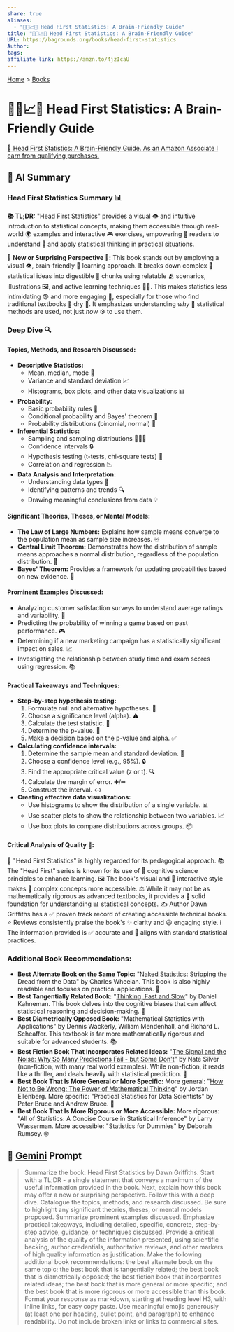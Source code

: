 ```yaml
---
share: true
aliases:
  - "🧠🤓📈💡 Head First Statistics: A Brain-Friendly Guide"
title: "🧠🤓📈💡 Head First Statistics: A Brain-Friendly Guide"
URL: https://bagrounds.org/books/head-first-statistics
Author: 
tags: 
affiliate link: https://amzn.to/4jzIcaU
---
```

[Home](../index.md) > [Books](./index.md)  
# 🧠🤓📈💡 Head First Statistics: A Brain-Friendly Guide  
[🛒 Head First Statistics: A Brain-Friendly Guide. As an Amazon Associate I earn from qualifying purchases.](https://amzn.to/4jzIcaU)  
  
## 🤖 AI Summary  
### Head First Statistics Summary 📊  
**📚 TL;DR:** "Head First Statistics" provides a visual 👁️ and intuitive introduction to statistical concepts, making them accessible through real-world 🌍 examples and interactive 🎮 exercises, empowering 💪 readers to understand 🧠 and apply statistical thinking in practical situations.  
  
**🤯 New or Surprising Perspective 🤔:** This book stands out by employing a visual 👁️, brain-friendly 🧠 learning approach. It breaks down complex 🤯 statistical ideas into digestible 🍕 chunks using relatable 🫂 scenarios, illustrations 🖼️, and active learning techniques 🧑‍🏫. This makes statistics less intimidating 😨 and more engaging 🤩, especially for those who find traditional textbooks 📖 dry 🌵. It emphasizes understanding *why* 🤔 statistical methods are used, not just *how* ⚙️ to use them.  
  
### Deep Dive 🔍  
#### **Topics, Methods, and Research Discussed:**  
* **Descriptive Statistics:**  
    * Mean, median, mode 📏  
    * Variance and standard deviation 📈  
    * Histograms, box plots, and other data visualizations 📊  
* **Probability:**  
    * Basic probability rules 🎲  
    * Conditional probability and Bayes' theorem 🔮  
    * Probability distributions (binomial, normal) 🔔  
* **Inferential Statistics:**  
    * Sampling and sampling distributions 🧑‍🤝‍🧑  
    * Confidence intervals 🔒  
    * Hypothesis testing (t-tests, chi-square tests) 🧪  
    * Correlation and regression 📉  
* **Data Analysis and Interpretation:**  
    * Understanding data types 🔢  
    * Identifying patterns and trends 🔍  
    * Drawing meaningful conclusions from data 💡  
  
#### **Significant Theories, Theses, or Mental Models:**  
* **The Law of Large Numbers:** Explains how sample means converge to the population mean as sample size increases. ♾️  
* **Central Limit Theorem:** Demonstrates how the distribution of sample means approaches a normal distribution, regardless of the population distribution. 🔔  
* **Bayes' Theorem:** Provides a framework for updating probabilities based on new evidence. 🔄  
  
#### **Prominent Examples Discussed:**  
* Analyzing customer satisfaction surveys to understand average ratings and variability. 📝  
* Predicting the probability of winning a game based on past performance. 🎮  
* Determining if a new marketing campaign has a statistically significant impact on sales. 📈  
* Investigating the relationship between study time and exam scores using regression. 📚  
  
#### **Practical Takeaways and Techniques:**  
* **Step-by-step hypothesis testing:**  
    1. Formulate null and alternative hypotheses. 🎯  
    2. Choose a significance level (alpha). ⚠️  
    3. Calculate the test statistic. 🔢  
    4. Determine the p-value. 📜  
    5. Make a decision based on the p-value and alpha. ✅  
* **Calculating confidence intervals:**  
    1. Determine the sample mean and standard deviation. 📏  
    2. Choose a confidence level (e.g., 95%). 🔒  
    3. Find the appropriate critical value (z or t). 🔍  
    4. Calculate the margin of error. ➕/➖  
    5. Construct the interval. ↔️  
* **Creating effective data visualizations:**  
    * Use histograms to show the distribution of a single variable. 📊  
    * Use scatter plots to show the relationship between two variables. 📈  
    * Use box plots to compare distributions across groups. 📦  
  
#### **Critical Analysis of Quality 🧐:**  
🧠 "Head First Statistics" is highly regarded for its pedagogical approach. 📚 The "Head First" series is known for its use of 🧠 cognitive science principles to enhance learning. 🖼️ The book's visual and 🤝 interactive style makes 🤯 complex concepts more accessible. ⚖️ While it may not be as mathematically rigorous as advanced textbooks, it provides a 🧱 solid foundation for understanding 📊 statistical concepts. ✍️ Author Dawn Griffiths has a ✅ proven track record of creating accessible technical books. ⭐ Reviews consistently praise the book's ✨ clarity and 😃 engaging style. ℹ️ The information provided is ✅ accurate and 📐 aligns with standard statistical practices.  
  
### **Additional Book Recommendations:**  
* **Best Alternate Book on the Same Topic:** "[Naked Statistics](./naked-statistics.md): Stripping the Dread from the Data" by Charles Wheelan. This book is also highly readable and focuses on practical applications. 📖  
* **Best Tangentially Related Book:** "[Thinking, Fast and Slow](./thinking-fast-and-slow.md)" by Daniel Kahneman. This book delves into the cognitive biases that can affect statistical reasoning and decision-making. 🧠  
* **Best Diametrically Opposed Book:** "Mathematical Statistics with Applications" by Dennis Wackerly, William Mendenhall, and Richard L. Scheaffer. This textbook is far more mathematically rigorous and suitable for advanced students. 📚  
* **Best Fiction Book That Incorporates Related Ideas:** "[The Signal and the Noise: Why So Many Predictions Fail - but Some Don't](./the-signal-and-the-noise.md)" by Nate Silver (non-fiction, with many real world examples). While non-fiction, it reads like a thriller, and deals heavily with statistical prediction. 🔮  
* **Best Book That Is More General or More Specific:** More general: "[How Not to Be Wrong: The Power of Mathematical Thinking](./how-not-to-be-wrong.md)" by Jordan Ellenberg. More specific: "Practical Statistics for Data Scientists" by Peter Bruce and Andrew Bruce. 🎯  
* **Best Book That Is More Rigorous or More Accessible:** More rigorous: "All of Statistics: A Concise Course in Statistical Inference" by Larry Wasserman. More accessible: "Statistics for Dummies" by Deborah Rumsey. 🤓  
  
## 💬 [Gemini](https://gemini.google.com) Prompt  
> Summarize the book: Head First Statistics by Dawn Griffiths. Start with a TL;DR - a single statement that conveys a maximum of the useful information provided in the book. Next, explain how this book may offer a new or surprising perspective. Follow this with a deep dive. Catalogue the topics, methods, and research discussed. Be sure to highlight any significant theories, theses, or mental models proposed. Summarize prominent examples discussed. Emphasize practical takeaways, including detailed, specific, concrete, step-by-step advice, guidance, or techniques discussed. Provide a critical analysis of the quality of the information presented, using scientific backing, author credentials, authoritative reviews, and other markers of high quality information as justification. Make the following additional book recommendations: the best alternate book on the same topic; the best book that is tangentially related; the best book that is diametrically opposed; the best fiction book that incorporates related ideas; the best book that is more general or more specific; and the best book that is more rigorous or more accessible than this book. Format your response as markdown, starting at heading level H3, with inline links, for easy copy paste. Use meaningful emojis generously (at least one per heading, bullet point, and paragraph) to enhance readability. Do not include broken links or links to commercial sites.
